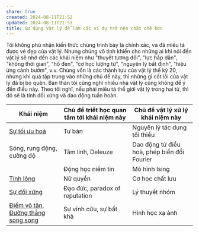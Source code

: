 ```yaml
---
share: true
created: 2024-08-11T21:52
updated: 2024-08-11T21:53
title: Sử dụng vật lý để làm các ví dụ trở nên chặt chẽ hơn
---
```

Tôi không phủ nhận kiến thức chúng trình bày là chính xác, và đã miêu tả được vẻ đẹp của vật lý. Nhưng chúng vô tình khiến cho những ai khi nói đến vật lý sẽ nhớ đến các khái niệm như "thuyết tương đối", "lực hấp dẫn", "không thời gian", "hố đen", "cơ học lượng tử", "nguyên lý bất định", "hiệu ứng cánh bướm", v.v. Chúng vốn là các thành tựu của vật lý thế kỷ 20, nhưng khi quá tập trung vào những chủ đề này, thì những gì cốt lõi của vật lý đã bị bỏ quên. Bản thân tôi cũng nghĩ nhiều nhà vật lý cũng không để ý đến điều này. Theo tôi nghĩ, nếu phải miêu tả thế giới vật lý trong hai từ, thì đó sẽ là tính đối xứng và dao động tuần hoàn.

| Khái niệm                                  | Chủ đề triết học quan tâm tới khái niệm này | Chủ đề vật lý xử lý khái niệm này           |
| ------------------------------------------ | ------------------------------------------- | ------------------------------------------- |
| [Sự tối ưu hoá](./S%E1%BB%B1%20t%E1%BB%91i%20%C6%B0u%20ho%C3%A1.md)                          | Tư bản                                      | Nguyên lý tác dụng tối thiểu                |
| Sóng, rung động, cường độ                  | Tâm linh, Deleuze                           | Dao động tử điều hoà, phép biến đổi Fourier |
|                                            | Động học niềm tin                           | Mô hình Ising                               |
| [Tính lỏng](./T%C3%ADnh%20l%E1%BB%8Fng.md)                              | Nữ quyền                                    | Cơ học chất lưu                             |
| [Sự đối xứng](./S%E1%BB%B1%20%C4%91%E1%BB%91i%20x%E1%BB%A9ng.md)                            | Đạo đức, paradox of reputation                                    | Lý thuyết nhóm                              |
| [Điểm vô tận](./%C4%90i%E1%BB%83m%20v%C3%B4%20t%E1%BA%ADn.md), [Đường thẳng song song](./%C4%90%C6%B0%E1%BB%9Dng%20th%E1%BA%B3ng%20song%20song.md) | Sự vĩnh cửu, sự bất khả                     | Hình học xạ ảnh                             |